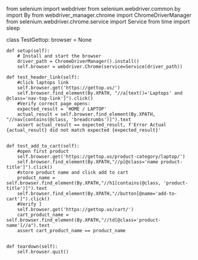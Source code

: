 from selenium import webdriver
from selenium.webdriver.common.by import By
from webdriver_manager.chrome import ChromeDriverManager
from selenium.webdriver.chrome.service import Service
from time import sleep



class TestGettop:
    browser = None

    def setup(self):
        # Install and start the browser
        driver_path = ChromeDriverManager().install()
        self.browser = webdriver.Chrome(service=Service(driver_path))

    def test_header_link(self):
        #click laptops link
        self.browser.get('https://gettop.us/')
        self.browser.find_element(By.XPATH, "//a[text()='Laptops' and @class='nav-top-link']").click()
        #Verify correct page opens:
        expected_result = 'HOME / LAPTOP'
        actual_result = self.browser.find_element(By.XPATH, "//nav[contains(@class, 'breadcrumbs')]").text
        assert actual_result == expected_result, f'Error Actual {actual_result} did not match expected {expected_result}'


    def test_add_to_cart(self):
        #open first product
        self.browser.get('https://gettop.us/product-category/laptop/')
        self.browser.find_element(By.XPATH,"//p[@class='name product-title']").click()
        #store product name and click add to cart
        product_name = self.browser.find_element(By.XPATH,"//h1[contains(@class, 'product-title')]").text
        self.browser.find_element(By.XPATH,"//button[@name='add-to-cart']").click()
        #Verify ]
        self.browser.get('https://gettop.us/cart/')
        cart_product_name = self.browser.find_element(By.XPATH,"//td[@class='product-name']//a").text
        assert cart_product_name == product_name


    def teardown(self):
        self.browser.quit()


